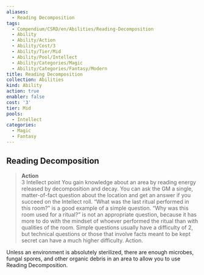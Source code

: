 ```yaml
---
aliases:
  - Reading Decomposition
tags:
  - Compendium/CSRD/en/Abilities/Reading-Decomposition
  - Ability
  - Ability/Action
  - Ability/Cost/3
  - Ability/Tier/Mid
  - Ability/Pool/Intellect
  - Ability/Categories/Magic
  - Ability/Categories/Fantasy/Modern
title: Reading Decomposition
collection: Abilities
kind: Ability
action: true
enabler: false
cost: '3'
tier: Mid
pools:
  - Intellect
categories:
  - Magic
  - Fantasy
---
```

## Reading Decomposition
>**Action**  
>3 Intellect point
You gain knowledge about an area by reading energy released by decomposition and decay. You can ask the GM a single, matter-of-fact question about the location and get an answer if you succeed on the Intellect roll. “What was the last ritual performed in this room?” is a good example of a simple question. “Why was this room used for a ritual?” is not an appropriate question, because it has more to do with the mindset of whoever performed the ritual than with qualities of the room. Simple questions usually have a difficulty of 2, but technical questions or those that involve facts meant to be kept secret can have a much higher difficulty. Action.

Unless an environment is absolutely sterilized, there are enough microbes, fungal spores, and other organic debris in an area to allow you to use Reading Decomposition.



